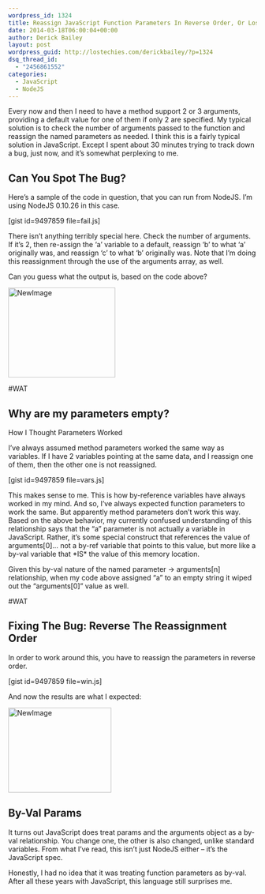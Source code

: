 ```yaml
---
wordpress_id: 1324
title: Reassign JavaScript Function Parameters In Reverse Order, Or Lose Your Params
date: 2014-03-18T06:00:04+00:00
author: Derick Bailey
layout: post
wordpress_guid: http://lostechies.com/derickbailey/?p=1324
dsq_thread_id:
  - "2456861552"
categories:
  - JavaScript
  - NodeJS
---
```

Every now and then I need to have a method support 2 or 3 arguments, providing a default value for one of them if only 2 are specified. My typical solution is to check the number of arguments passed to the function and reassign the named parameters as needed. I think this is a fairly typical solution in JavaScript. Except I spent about 30 minutes trying to track down a bug, just now, and it&#8217;s somewhat perplexing to me.

## Can You Spot The Bug?

Here&#8217;s a sample of the code in question, that you can run from NodeJS. I&#8217;m using NodeJS 0.10.26 in this case.

[gist id=9497859 file=fail.js]

There isn&#8217;t anything terribly special here. Check the number of arguments. If it&#8217;s 2, then re-assign the &#8216;a&#8217; variable to a default, reassign &#8216;b&#8217; to what &#8216;a&#8217; originally was, and reassign &#8216;c&#8217; to what &#8216;b&#8217; originally was. Note that I&#8217;m doing this reassignment through the use of the arguments array, as well.

Can you guess what the output is, based on the code above?

<img style="margin-left: auto;margin-right: auto" src="http://lostechies.com/derickbailey/files/2014/03/NewImage7.png" alt="NewImage" width="217" height="182" border="0" />

#WAT

## Why are my parameters empty?

How I Thought Parameters Worked

I&#8217;ve always assumed method parameters worked the same way as variables. If I have 2 variables pointing at the same data, and I reassign one of them, then the other one is not reassigned.

[gist id=9497859 file=vars.js]

This makes sense to me. This is how by-reference variables have always worked in my mind. And so, I&#8217;ve always expected function parameters to work the same. But apparently method parameters don&#8217;t work this way. Based on the above behavior, my currently confused understanding of this relationship says that the &#8220;a&#8221; parameter is not actually a variable in JavaScript. Rather, it&#8217;s some special construct that references the value of arguments[0]&#8230; not a by-ref variable that points to this value, but more like a by-val variable that \*IS\* the value of this memory location. 

Given this by-val nature of the named parameter -> arguments[n] relationship, when my code above assigned &#8220;a&#8221; to an empty string it wiped out the &#8220;arguments[0]&#8221; value as well. 

#WAT

## Fixing The Bug: Reverse The Reassignment Order

In order to work around this, you have to reassign the parameters in reverse order. 

[gist id=9497859 file=win.js]

And now the results are what I expected:

<img style="margin-left: auto;margin-right: auto" src="http://lostechies.com/derickbailey/files/2014/03/NewImage8.png" alt="NewImage" width="209" height="172" border="0" />

## By-Val Params

It turns out JavaScript does treat params and the arguments object as a by-val relationship. You change one, the other is also changed, unlike standard variables. From what I&#8217;ve read, this isn&#8217;t just NodeJS either &#8211; it&#8217;s the JavaScript spec.

Honestly, I had no idea that it was treating function parameters as by-val. After all these years with JavaScript, this language still surprises me.
